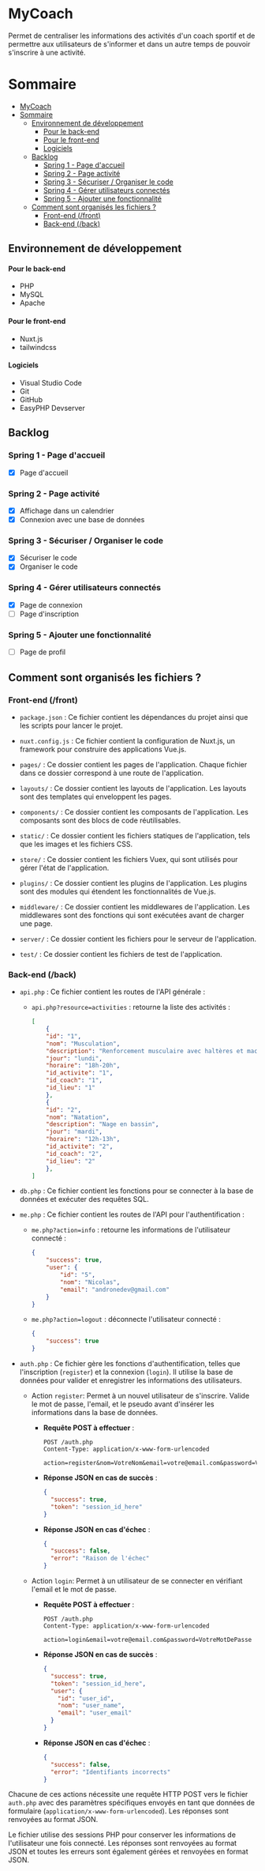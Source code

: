 # MyCoach

Permet de centraliser les informations des activités d'un coach sportif et de permettre aux utilisateurs de s'informer et dans un autre temps de pouvoir s'inscrire à une activité.

# Sommaire

- [MyCoach](#mycoach)
- [Sommaire](#sommaire)
  - [Environnement de développement](#environnement-de-développement)
      - [Pour le back-end](#pour-le-back-end)
      - [Pour le front-end](#pour-le-front-end)
      - [Logiciels](#logiciels)
  - [Backlog](#backlog)
    - [Spring 1 - Page d'accueil](#spring-1---page-daccueil)
    - [Spring 2 - Page activité](#spring-2---page-activité)
    - [Spring 3 - Sécuriser / Organiser le code](#spring-3---sécuriser--organiser-le-code)
    - [Spring 4 - Gérer utilisateurs connectés](#spring-4---gérer-utilisateurs-connectés)
    - [Spring 5 - Ajouter une fonctionnalité](#spring-5---ajouter-une-fonctionnalité)
  - [Comment sont organisés les fichiers ?](#comment-sont-organisés-les-fichiers-)
    - [Front-end (/front)](#front-end-front)
    - [Back-end (/back)](#back-end-back)


## Environnement de développement

#### Pour le back-end

- PHP  
- MySQL
- Apache

#### Pour le front-end  

- Nuxt.js
- tailwindcss

#### Logiciels  

- Visual Studio Code
- Git
- GitHub
- EasyPHP Devserver

## Backlog 

### Spring 1 - Page d'accueil

- [X] Page d'accueil

### Spring 2 - Page activité 

- [X] Affichage dans un calendrier
- [X] Connexion avec une base de données

### Spring 3 - Sécuriser / Organiser le code

- [X] Sécuriser le code
- [X] Organiser le code

### Spring 4 - Gérer utilisateurs connectés

- [X] Page de connexion
- [ ] Page d'inscription

### Spring 5 - Ajouter une fonctionnalité

- [ ] Page de profil


## Comment sont organisés les fichiers ?

### Front-end (/front)
- `package.json` : Ce fichier contient les dépendances du projet ainsi que les scripts pour lancer le projet.

- `nuxt.config.js` : Ce fichier contient la configuration de Nuxt.js, un framework pour construire des applications Vue.js.

- `pages/` : Ce dossier contient les pages de l'application. Chaque fichier dans ce dossier correspond à une route de l'application.

- `layouts/` : Ce dossier contient les layouts de l'application. Les layouts sont des templates qui enveloppent les pages.

- `components/` : Ce dossier contient les composants de l'application. Les composants sont des blocs de code réutilisables.

- `static/` : Ce dossier contient les fichiers statiques de l'application, tels que les images et les fichiers CSS.

- `store/` : Ce dossier contient les fichiers Vuex, qui sont utilisés pour gérer l'état de l'application.

- `plugins/` : Ce dossier contient les plugins de l'application. Les plugins sont des modules qui étendent les fonctionnalités de Vue.js.

- `middleware/` : Ce dossier contient les middlewares de l'application. Les middlewares sont des fonctions qui sont exécutées avant de charger une page.

- `server/` : Ce dossier contient les fichiers pour le serveur de l'application.

- `test/` : Ce dossier contient les fichiers de test de l'application.

### Back-end (/back)

- `api.php` : Ce fichier contient les routes de l'API générale : 
  - `api.php?resource=activities` : retourne la liste des activités : 
    ```json
    [
        {
        "id": "1",
        "nom": "Musculation",
        "description": "Renforcement musculaire avec haltères et machines",
        "jour": "lundi",
        "horaire": "18h-20h",
        "id_activite": "1",
        "id_coach": "1",
        "id_lieu": "1"
        },
        {
        "id": "2",
        "nom": "Natation",
        "description": "Nage en bassin",
        "jour": "mardi",
        "horaire": "12h-13h",
        "id_activite": "2",
        "id_coach": "2",
        "id_lieu": "2"
        },
    ]
    ```
- `db.php` : Ce fichier contient les fonctions pour se connecter à la base de données et exécuter des requêtes SQL.
- `me.php` : Ce fichier contient les routes de l'API pour l'authentification : 
  - `me.php?action=info` : retourne les informations de l'utilisateur connecté : 
    ```json
    {
        "success": true,
        "user": {
            "id": "5",
            "nom": "Nicolas",
            "email": "andronedev@gmail.com"
        }
    }
    ```
  - `me.php?action=logout` : déconnecte l'utilisateur connecté : 
    ```json
    {
        "success": true
    }
    ```
- `auth.php` : Ce fichier gère les fonctions d'authentification, telles que l'inscription (`register`) et la connexion (`login`). Il utilise la base de données pour valider et enregistrer les informations des utilisateurs.
  
  - Action `register`: Permet à un nouvel utilisateur de s'inscrire. Valide le mot de passe, l'email, et le pseudo avant d'insérer les informations dans la base de données.  
    - **Requête POST à effectuer** :
      ```http
      POST /auth.php
      Content-Type: application/x-www-form-urlencoded

      action=register&nom=VotreNom&email=votre@email.com&password=VotreMotDePasse
      ```
    - **Réponse JSON en cas de succès** :
      ```json
      {
        "success": true,
        "token": "session_id_here"
      }
      ```
    - **Réponse JSON en cas d'échec** :
      ```json
      {
        "success": false,
        "error": "Raison de l'échec"
      }
      ```
    
  - Action `login`: Permet à un utilisateur de se connecter en vérifiant l'email et le mot de passe.  
    - **Requête POST à effectuer** :
      ```http
      POST /auth.php
      Content-Type: application/x-www-form-urlencoded

      action=login&email=votre@email.com&password=VotreMotDePasse
      ```
    - **Réponse JSON en cas de succès** :
      ```json
      {
        "success": true,
        "token": "session_id_here",
        "user": {
          "id": "user_id",
          "nom": "user_name",
          "email": "user_email"
        }
      }
      ```
    - **Réponse JSON en cas d'échec** :
      ```json
      {
        "success": false,
        "error": "Identifiants incorrects"
      }
      ```

Chacune de ces actions nécessite une requête HTTP POST vers le fichier `auth.php` avec des paramètres spécifiques envoyés en tant que données de formulaire (`application/x-www-form-urlencoded`). Les réponses sont renvoyées au format JSON.

Le fichier utilise des sessions PHP pour conserver les informations de l'utilisateur une fois connecté. Les réponses sont renvoyées au format JSON et toutes les erreurs sont également gérées et renvoyées en format JSON.
